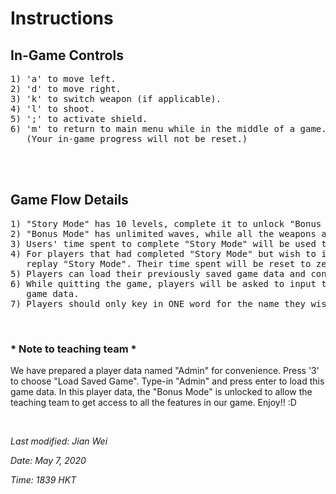 
# Instructions

## In-Game Controls
<pre>
1) 'a' to move left.
2) 'd' to move right.
3) 'k' to switch weapon (if applicable).
4) 'l' to shoot.
5) ';' to activate shield.
6) 'm' to return to main menu while in the middle of a game.
   (Your in-game progress will not be reset.)
</pre>

<br/>
<br/>

## Game Flow Details
<pre>
1) "Story Mode" has 10 levels, complete it to unlock "Bonus Mode".
2) "Bonus Mode" has unlimited waves, while all the weapons and enemies are unlocked.
3) Users' time spent to complete "Story Mode" will be used to evaluate their performance.
4) For players that had completed "Story Mode" but wish to improve their rankings can 
   replay "Story Mode". Their time spent will be reset to zero.
5) Players can load their previously saved game data and continue with their progress.
6) While quitting the game, players will be asked to input their names for saving 
   game data.
7) Players should only key in ONE word for the name they wish to save.
</pre>

<br/>

### * Note to teaching team *
We have prepared a player data named "Admin" for convenience. Press '3' to choose "Load Saved Game".
Type-in "Admin" and press enter to load this game data. In this player data, the "Bonus Mode"
is unlocked to allow the teaching team to get access to all the features in our game. Enjoy!! :D

<br/>

*Last modified: Jian Wei*
<br/>

*Date: May 7, 2020*
<br/>

*Time: 1839 HKT*
<br/>
